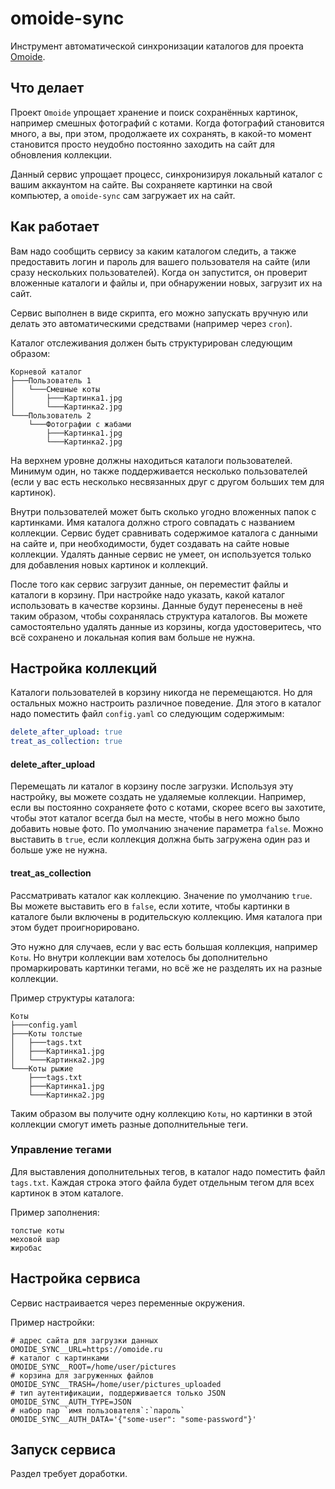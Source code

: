 # omoide-sync

Инструмент автоматической синхронизации каталогов для
проекта [Omoide](https://github.com/IgorZyktin/omoide).

## Что делает

Проект `Omoide` упрощает хранение и поиск сохранённых картинок, например
смешных фотографий с котами. Когда фотографий становится много, а вы, при этом,
продолжаете их сохранять, в какой-то момент становится просто неудобно
постоянно заходить на сайт для обновления коллекции.

Данный сервис упрощает процесс, синхронизируя локальный каталог с вашим
аккаунтом на сайте. Вы сохраняете картинки на свой компьютер, а `omoide-sync`
сам загружает их на сайт.

## Как работает

Вам надо сообщить сервису за каким каталогом следить, а также предоставить
логин и пароль для вашего пользователя на сайте (или сразу нескольких
пользователей). Когда он запустится, он проверит вложенные каталоги и файлы и,
при обнаружении новых, загрузит их на сайт.

Сервис выполнен в виде скрипта, его можно запускать вручную или делать это
автоматическими средствами (например через `cron`).

Каталог отслеживания должен быть структурирован следующим образом:

```
Корневой каталог
├───Пользователь 1
│   └───Смешные коты
│       ├───Картинка1.jpg
│       └───Картинка2.jpg
└───Пользователь 2
    └───Фотографии с жабами
        ├───Картинка1.jpg
        └───Картинка2.jpg
```

На верхнем уровне должны находиться каталоги пользователей. Минимум один, но
также поддерживается несколько пользователей (если у вас есть несколько
несвязанных друг с другом больших тем для картинок).

Внутри пользователей может быть сколько угодно вложенных папок с картинками.
Имя каталога должно строго совпадать с названием коллекции. Сервис будет
сравнивать содержимое каталога с данными на сайте и, при необходимости, будет
создавать на сайте новые коллекции. Удалять данные сервис не умеет, он
используется только для добавления новых картинок и коллекций.

После того как сервис загрузит данные, он переместит файлы и каталоги в
корзину. При настройке надо указать, какой каталог использовать в качестве
корзины. Данные будут перенесены в неё таким образом, чтобы сохранялась
структура каталогов. Вы можете самостоятельно удалять данные из корзины, когда
удостоверитесь, что всё сохранено и локальная копия вам больше не нужна.

## Настройка коллекций

Каталоги пользователей в корзину никогда не перемещаются. Но для остальных
можно настроить различное поведение. Для этого в каталог надо поместить
файл `config.yaml` со следующим содержимым:

```yaml
delete_after_upload: true
treat_as_collection: true
```

#### delete_after_upload

Перемещать ли каталог в корзину после загрузки. Используя эту настройку, вы
можете создать не удаляемые коллекции. Например, если вы постоянно сохраняете
фото с котами, скорее всего вы захотите, чтобы этот каталог всегда был на
месте, чтобы в него можно было добавить новые фото. По умолчанию значение
параметра `false`. Можно выставить в `true`, если коллекция должна быть
загружена один раз и больше уже не нужна.

#### treat_as_collection

Рассматривать каталог как коллекцию. Значение по умолчанию `true`. Вы можете
выставить его в `false`, если хотите, чтобы картинки в каталоге были включены в
родительскую коллекцию. Имя каталога при этом будет проигнорировано.

Это нужно для случаев, если у вас есть большая коллекция, например `Коты`. Но
внутри коллекции вам хотелось бы дополнительно промаркировать картинки тегами,
но всё же не разделять их на разные коллекции.

Пример структуры каталога:

```
Коты
├───config.yaml
├───Коты толстые
│   ├───tags.txt
│   ├───Картинка1.jpg
│   └───Картинка2.jpg
└───Коты рыжие
    ├───tags.txt
    ├───Картинка1.jpg
    └───Картинка2.jpg
```

Таким образом вы получите одну коллекцию `Коты`, но картинки в этой коллекции
смогут иметь разные дополнительные теги.

### Управление тегами

Для выставления дополнительных тегов, в каталог надо поместить файл `tags.txt`.
Каждая строка этого файла будет отдельным тегом для всех картинок в этом
каталоге.

Пример заполнения:

```
толстые коты
меховой шар
жиробас
```

## Настройка сервиса

Сервис настраивается через переменные окружения.

Пример настройки:

```shell
# адрес сайта для загрузки данных
OMOIDE_SYNC__URL=https://omoide.ru
# каталог с картинками
OMOIDE_SYNC__ROOT=/home/user/pictures
# корзина для загруженных файлов
OMOIDE_SYNC__TRASH=/home/user/pictures_uploaded
# тип аутентификации, поддерживается только JSON
OMOIDE_SYNC__AUTH_TYPE=JSON
# набор пар `имя пользователя`:`пароль`
OMOIDE_SYNC__AUTH_DATA='{"some-user": "some-password"}'
```

## Запуск сервиса

Раздел требует доработки.

